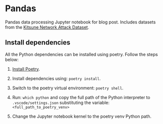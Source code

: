 # Pandas

Pandas data processing Jupyter notebook for blog post. Includes datasets from the [Kitsune Network Attack Dataset](https://www.kaggle.com/ymirsky/network-attack-dataset-kitsune).

## Install dependencies

All the Python dependencies can be installed using poetry. Follow the steps below:

1. [Install Poetry](https://python-poetry.org/docs/#installation).

2. Install dependencies using: `poetry install`.

3. Switch to the poetry virtual environment: `poetry shell`.

4. Run: `which python` and copy the full path of the Python interpreter to `.vscode/settings.json` substituting the variable: `<full_path_to_poetry_venv>`

5. Change the Jupyter notebook kernel to the poetry venv Python path.
